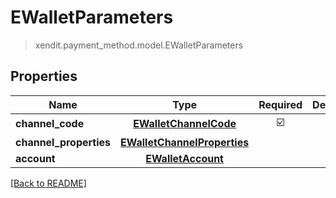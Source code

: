 # EWalletParameters
> xendit.payment_method.model.EWalletParameters


## Properties
| Name | Type | Required | Description | Examples |
|------------|:-------------:|:-------------:|-------------|:-------------:|
| **channel_code** | [**EWalletChannelCode**](EWalletChannelCode.md) | ☑️ |  |  | |
| **channel_properties** | [**EWalletChannelProperties**](EWalletChannelProperties.md) | |   |  |
| **account** | [**EWalletAccount**](EWalletAccount.md) | |   |  |


[[Back to README]](../../README.md)


